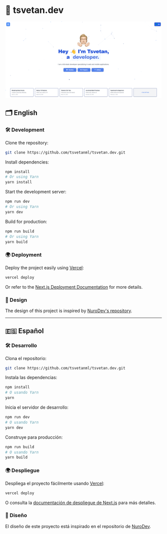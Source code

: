 # 🚀 tsvetan.dev

<div align="center">

<a target="_blank" href="https://nuro.dev">
    <img alt='Website' src="./public/screenshot.png" />
</a>

</div>

## 🗂️ English

### 🛠 Development

Clone the repository:

```bash
git clone https://github.com/tsvetanml/tsvetan.dev.git
```

Install dependencies:

```bash
npm install
# Or using Yarn
yarn install
```

Start the development server:

```bash
npm run dev
# Or using Yarn
yarn dev
```

Build for production:

```bash
npm run build
# Or using Yarn
yarn build
```

### 🌍 Deployment

Deploy the project easily using [Vercel](https://vercel.com/):

```bash
vercel deploy
```

Or refer to the [Next.js Deployment Documentation](https://nextjs.org/docs/app/building-your-application/deploying) for more details.

### 🎨 Design

The design of this project is inspired by [NuroDev's repository](https://github.com/NuroDev/nuro.dev).

---

## 🇪🇸 Español

### 🛠 Desarrollo

Clona el repositorio:

```bash
git clone https://github.com/tsvetanml/tsvetan.dev.git
```

Instala las dependencias:

```bash
npm install
# O usando Yarn
yarn
```

Inicia el servidor de desarrollo:

```bash
npm run dev
# O usando Yarn
yarn dev
```

Construye para producción:

```bash
npm run build
# O usando Yarn
yarn build
```

### 🌍 Despliegue

Despliega el proyecto fácilmente usando [Vercel](https://vercel.com/):

```bash
vercel deploy
```

O consulta la [documentación de despliegue de Next.js](https://nextjs.org/docs/app/building-your-application/deploying) para más detalles.

### 🎨 Diseño

El diseño de este proyecto está inspirado en el repositorio de [NuroDev](https://github.com/NuroDev/nuro.dev).
